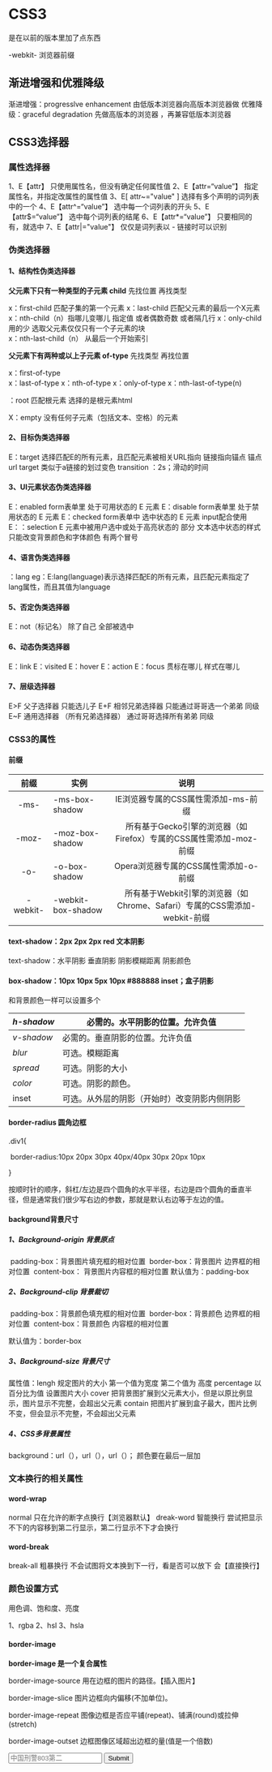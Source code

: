 # CSS3

是在以前的版本里加了点东西

-webkit-  浏览器前缀

## 渐进增强和优雅降级

渐进增强：progresslve  enhancement    由低版本浏览器向高版本浏览器做
优雅降级：graceful  degradation  先做高版本的浏览器 ，再兼容低版本浏览器

## CSS3选择器

### 属性选择器

1、E【attr】   只使用属性名，但没有确定任何属性值
2、E【attr=“value”】   指定属性名，并指定改属性的属性值
3、E[ attr~="value" ]        选择有多个声明的词列表中的一个
4、E【attr^=“value”】    选中每一个词列表的开头
5、E【attr$=“value”】   选中每个词列表的结尾
6、E【attr*=“value”】  只要相同的有，就选中
7、E【attr|="value"】  仅仅是词列表以   -   链接时可以识别

### 伪类选择器

#### 1、结构性伪类选择器

**父元素下只有一种类型的子元素  child**      先找位置    再找类型

x：first-child   匹配子集的第一个元素
x：last-child  匹配父元素的最后一个X元素
x：nth-child（n）指哪儿变哪儿   指定值   或者偶数奇数  或者隔几行
x：only-child   用的少   选取父元素仅仅只有一个子元素的块  
x：nth-last-child（n）  从最后一个开始索引

**父元素下有两种或以上子元素    of-type**   先找类型  再找位置

x：first-of-type  
x：last-of-type
x：nth-of-type
x：only-of-type
x：nth-last-of-type(n)

：root    匹配根元素   选择的是根元素html     

X：empty    没有任何子元素（包括文本、空格）的元素

#### 2、目标伪类选择器

E：target        选择匹配E的所有元素，且匹配元素被相关URL指向
						链接指向锚点  锚点url  target   类似于a链接的划过变色
		transition  ：2s；滑动的时间

#### 3、UI元素状态伪类选择器

E：enabled   form表单里  处于可用状态的  E 元素
E：disable    form表单里  处于禁用状态的   E  元素
E：checked   form表单中  选中状态的  E  元素   input配合使用
E：：selection   E  元素中被用户选中或处于高亮状态的  部分
			文本选中状态的样式      只能改变背景颜色和字体颜色     有两个冒号

#### 4、语言伪类选择器

：lang
eg：E:lang(language)表示选择匹配E的所有元素，且匹配元素指定了lang属性，而且其值为language

#### 5、否定伪类选择器

E：not（标记名）      除了自己  全部被选中

#### 6、动态伪类选择器

E：link
E：visited
E：hover
E：action
E：focus      贯标在哪儿  样式在哪儿

#### 7、层级选择器

E>F   父子选择器    只能选儿子
E+F    相邻兄弟选择器    只能通过哥哥选一个弟弟        同级
E~F     通用选择器  （所有兄弟选择器）    通过哥哥选择所有弟弟        同级

### CSS3的属性

#### 前缀

| **前缀** | **实例**           |                           **说明**                           |
| :------: | ------------------ | :----------------------------------------------------------: |
|   -ms-   | -ms-box-shadow     |             IE浏览器专属的CSS属性需添加-ms-前缀              |
|  -moz-   | -moz-box-shadow    | 所有基于Gecko引擎的浏览器（如Firefox）专属的CSS属性需添加-moz-前缀 |
|   -o-    | -o-box-shadow      |            Opera浏览器专属的CSS属性需添加-o-前缀             |
| -webkit- | -webkit-box-shadow | 所有基于Webkit引擎的浏览器（如Chrome、Safari）专属的CSS需添加-webkit-前缀 |



#### text-shadow：2px  2px  2px  red   文本阴影

text-shadow：水平阴影    垂直阴影   阴影模糊距离   阴影颜色

#### box-shadow：10px 10px  5px 10px #888888 inset；盒子阴影

和背景颜色一样可以设置多个

| *h-shadow* | 必需的。水平阴影的位置。允许负值             |
| ---------- | -------------------------------------------- |
| *v-shadow* | 必需的。垂直阴影的位置。允许负值             |
| *blur*     | 可选。模糊距离                               |
| *spread*   | 可选。阴影的大小                             |
| *color*    | 可选。阴影的颜色。                           |
| inset      | 可选。从外层的阴影（开始时）改变阴影内侧阴影 |

#### border-radius  圆角边框

.div1{

​                border-radius:10px 20px 30px 40px/40px 30px 20px 10px

  }

按顺时针的顺序，斜杠/左边是四个圆角的水平半径，右边是四个圆角的垂直半径，但是通常我们很少写右边的参数，那就是默认右边等于左边的值。

#### background背景尺寸

##### 1、Background-origin 背景原点

​		padding-box：背景图片填充框的相对位置
​		border-box：背景图片 边界框的相对位置
​		content-box： 背景图片内容框的相对位置
​    默认值为：padding-box

##### 2、Background-clip 背景裁切

​		padding-box：背景颜色填充框的相对位置
​		border-box：背景颜色 边界框的相对位置
​		content-box：背景颜色 内容框的相对位置

 默认值为：border-box

##### 3、Background-size 背景尺寸

属性值：lengh     规定图片的大小    第一个值为宽度    第二个值为 高度
				percentage      以百分比为值  设置图片大小
				cover     把背景图扩展到父元素大小，但是以原比例显示，图片显示不完整，会超出父元素
				contain     把图片扩展到盒子最大，图片比例不变，但会显示不完整，不会超出父元素

##### 4、CSS多背景属性

background：url（），url（），url（）；     颜色要在最后一层加

### 文本换行的相关属性

#### word-wrap

normal      只在允许的断字点换行【浏览器默认】
dreak-word     智能换行   尝试把显示不下的内容移到第二行显示，第二行显示不下才会换行

#### word-break

break-all      粗暴换行   不会试图将文本换到下一行，看是否可以放下  会【直接换行】

### 颜色设置方式

用色调、饱和度、亮度  

1、rgba
2、hsl
3、hsla

#### border-image

**border-image                    是一个复合属性**

border-image-source       用在边框的图片的路径。【插入图片】

border-image-slice 		 图片边框向内偏移(不加单位)。

border-image-repeat	  图像边框是否应平铺(repeat)、铺满(round)或拉伸(stretch)

border-image-outset	  边框图像区域超出边框的量(值是一个倍数)

<nav>
				<article>
					<input type="text" placeholder="中国刑警803第二" />	
					<input type="submit" />
				</article>
				<article></article>
			</nav>